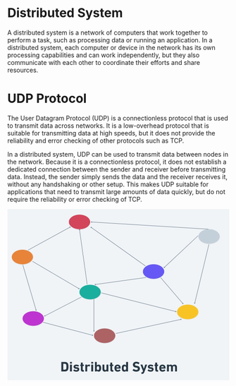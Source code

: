 # Distributed System

A distributed system is a network of computers that work together to perform a task, such as processing data or running an application. In a distributed system, each computer or device in the network has its own processing capabilities and can work independently, but they also communicate with each other to coordinate their efforts and share resources.

# UDP Protocol

The User Datagram Protocol (UDP) is a connectionless protocol that is used to transmit data across networks. It is a low-overhead protocol that is suitable for transmitting data at high speeds, but it does not provide the reliability and error checking of other protocols such as TCP.

In a distributed system, UDP can be used to transmit data between nodes in the network. Because it is a connectionless protocol, it does not establish a dedicated connection between the sender and receiver before transmitting data. Instead, the sender simply sends the data and the receiver receives it, without any handshaking or other setup. This makes UDP suitable for applications that need to transmit large amounts of data quickly, but do not require the reliability or error checking of TCP.

![](Distributed-system.jpg)
